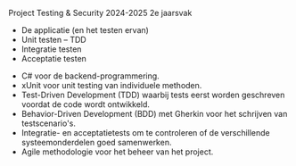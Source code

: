 Project Testing & Security 2024-2025 2e jaarsvak
  - De applicatie (en het testen ervan) 
  - Unit testen – TDD 
  - Integratie testen
  - Acceptatie testen
* C# voor de backend-programmering.
* xUnit voor unit testing van individuele methoden.
* Test-Driven Development (TDD) waarbij tests eerst worden geschreven voordat de code wordt ontwikkeld.
* Behavior-Driven Development (BDD) met Gherkin voor het schrijven van testscenario's.
* Integratie- en acceptatietests om te controleren of de verschillende systeemonderdelen goed samenwerken.
* Agile methodologie voor het beheer van het project.

